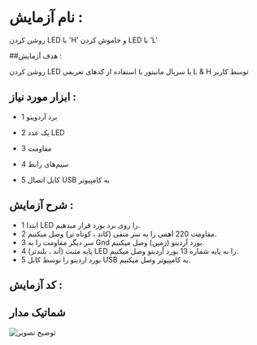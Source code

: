 # نام آزمایش :

روشن کردن LED با 'H' و خاموش کردن LED با 'L'

##هدف آزمایش :

روشن کردن LED با سریال مانیتور با استفاده از کدهای تعریفی L & H توسط کاربر 

## ابزار مورد نیاز :

* 1 برد آردوینو
  
* 2 یک عدد LED
  
* 3 مقاومت
  
* 4 سیم‌های رابط
  
* 5 کابل اتصال USB به کامپیوتر
  

## شرح آزمایش :

  * 1 ابتدا LED را روی برد بورد قرار میدهیم.
  * 2 مقاومت 220 اهمی را به سر منفی (کاتد ، کوتاه تر) وصل میکنیم.
  * 3 سر دیگر مقاومت را به Gnd بورد آردینو (زمین) وصل میکنیم.
  * 4 پایه مثبت (آند ، بلندتر) LED را به پایه شماره 13 بورد آردینو وصل میکنیم.
  * 5 بورد اردینو را توسط کابل  USB  به کامپیوتر وصل میکنیم.


## کد آزمایش :



## شماتیک مدار
![توضیح تصویر]()


